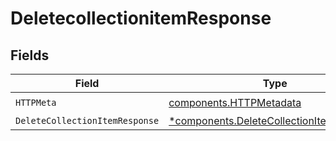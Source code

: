# DeletecollectionitemResponse


## Fields

| Field                                                                                               | Type                                                                                                | Required                                                                                            | Description                                                                                         |
| --------------------------------------------------------------------------------------------------- | --------------------------------------------------------------------------------------------------- | --------------------------------------------------------------------------------------------------- | --------------------------------------------------------------------------------------------------- |
| `HTTPMeta`                                                                                          | [components.HTTPMetadata](../../models/components/httpmetadata.md)                                  | :heavy_check_mark:                                                                                  | N/A                                                                                                 |
| `DeleteCollectionItemResponse`                                                                      | [*components.DeleteCollectionItemResponse](../../models/components/deletecollectionitemresponse.md) | :heavy_minus_sign:                                                                                  | OK                                                                                                  |